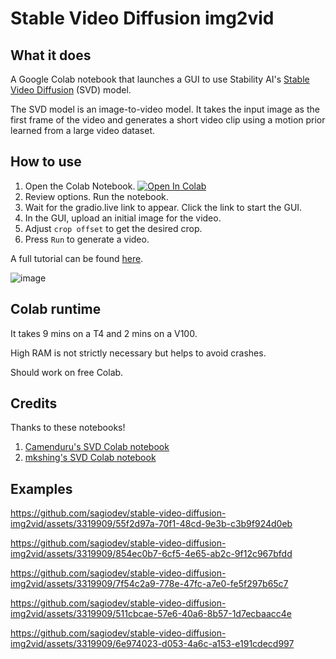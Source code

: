 # Stable Video Diffusion img2vid
## What it does
A Google Colab notebook that launches a GUI to use Stability AI's [Stable Video Diffusion](https://github.com/Stability-AI/generative-models) (SVD) model.

The SVD model is an image-to-video model. It takes the input image as the first frame of the video and generates a short video clip using a motion prior learned from a large video dataset.

## How to use
1. Open the Colab Notebook. [![Open In Colab](https://colab.research.google.com/assets/colab-badge.svg)](https://colab.research.google.com/github/sagiodev/stable-diffusion-img2vid/blob/main/stable_video_diffusion_img2vid.ipynb)
2. Review options. Run the notebook.
3. Wait for the gradio.live link to appear. Click the link to start the GUI.
4. In the GUI, upload an initial image for the video.
5. Adjust `crop offset` to get the desired crop.
6. Press `Run` to generate a video.

A full tutorial can be found [here](https://stable-diffusion-art.com/stable-video-diffusion-img2vid/).

![image](https://github.com/sagiodev/stable-video-diffusion-img2vid/assets/3319909/74d02aca-1bad-4d2d-93ca-cf521a38ee99)

## Colab runtime
It takes 9 mins on a T4 and 2 mins on a V100.

High RAM is not strictly necessary but helps to avoid crashes.

Should work on free Colab.

## Credits
Thanks to these notebooks!

1. [Camenduru's SVD Colab notebook](https://github.com/camenduru/stable-video-diffusion-colab/)
2. [mkshing's SVD Colab notebook](https://colab.research.google.com/github/mkshing/notebooks/blob/main/stable_video_diffusion_img2vid.ipynb) 

## Examples


https://github.com/sagiodev/stable-video-diffusion-img2vid/assets/3319909/55f2d97a-70f1-48cd-9e3b-c3b9f924d0eb

https://github.com/sagiodev/stable-video-diffusion-img2vid/assets/3319909/854ec0b7-6cf5-4e65-ab2c-9f12c967bfdd

https://github.com/sagiodev/stable-video-diffusion-img2vid/assets/3319909/7f54c2a9-778e-47fc-a7e0-fe5f297b65c7

https://github.com/sagiodev/stable-video-diffusion-img2vid/assets/3319909/511cbcae-57e6-40a6-8b57-1d7ecbaacc4e

https://github.com/sagiodev/stable-video-diffusion-img2vid/assets/3319909/6e974023-d053-4a6c-a153-e191cdecd997



